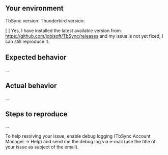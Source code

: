 ## Your environment

TbSync version:
Thunderbird version:

[ ] Yes, I have installed the latest available version from 
https://github.com/jobisoft/TbSync/releases 
and my issue is not yet fixed, I can still reproduce it.


## Expected behavior
...

## Actual behavior
...

## Steps to reproduce
...

To help resolving your issue, enable debug logging (TbSync Account Manager -> Help) and send me the debug.log via e-mail (use the title of your issue as subject of the email).
